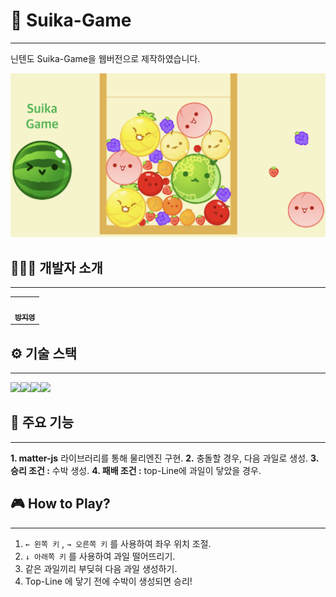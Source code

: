 # 🍉 Suika-Game

---

닌텐도 Suika-Game을 웹버전으로 제작하였습니다.

![SuikaGame](public/SuikaGame.png)

## 👩🏻‍💻 개발자 소개

---

<table>
  <tbody>
    <tr>
      <td align="center"><a href="https://github.com/ziiYOU/"><img src="https://avatars.githubusercontent.com/u/112477905?v=4" width="100px;" alt=""/><br /><sub><b> 방지영 </b></sub></a><br /></td>
    </tr>
  </tbody>
</table>

## ⚙️ 기술 스택

---

<img src="https://img.shields.io/badge/Vite-646CFF?style=for-the-badge&logo=Vite&logoColor=white"><img src="https://img.shields.io/badge/Html5-E34F26?style=for-the-badge&logo=html5&logoColor=white"><img src="https://img.shields.io/badge/Javascript-F7DF1E?style=for-the-badge&logo=javascript&logoColor=white"><img src="https://img.shields.io/badge/Matter.js-4B5562?style=for-the-badge&logo=Matter.js&logoColor=white">

## 📌 주요 기능

---

**1. matter-js** 라이브러리를 통해 물리엔진 구현.
**2.** 충돌할 경우, 다음 과일로 생성.
**3. 승리 조건 :** 수박 생성.
**4. 패배 조건 :** top-Line에 과일이 닿았을 경우.

## 🎮 How to Play?

---

1. `← 왼쪽 키` , `→ 오른쪽 키` 를 사용하여 좌우 위치 조절.
2. `↓ 아래쪽 키` 를 사용하여 과일 떨어뜨리기.
3. 같은 과일끼리 부딪혀 다음 과일 생성하기.
4. Top-Line 에 닿기 전에 수박이 생성되면 승리!
